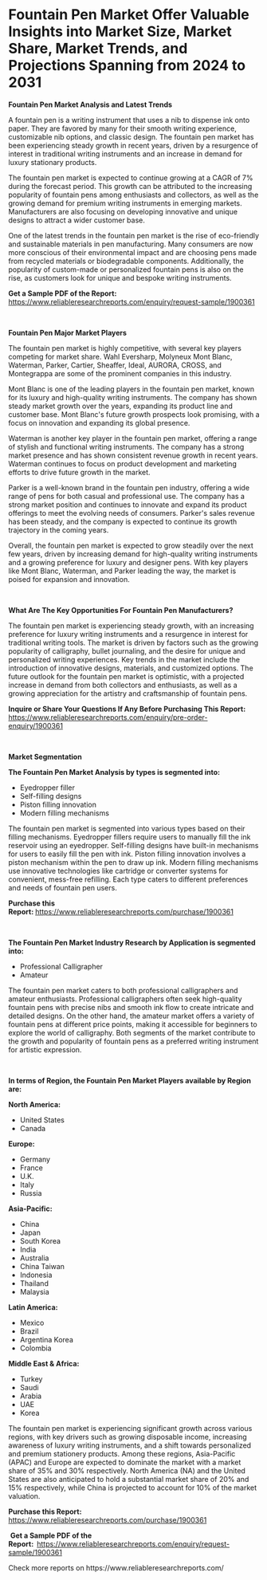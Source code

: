 <p><h1>Fountain Pen Market Offer Valuable Insights into Market Size, Market Share, Market Trends, and Projections Spanning from 2024 to 2031</h1></p><p><strong>Fountain Pen Market Analysis and Latest Trends</strong></p>
<p><p>A fountain pen is a writing instrument that uses a nib to dispense ink onto paper. They are favored by many for their smooth writing experience, customizable nib options, and classic design. The fountain pen market has been experiencing steady growth in recent years, driven by a resurgence of interest in traditional writing instruments and an increase in demand for luxury stationary products.</p><p>The fountain pen market is expected to continue growing at a CAGR of 7% during the forecast period. This growth can be attributed to the increasing popularity of fountain pens among enthusiasts and collectors, as well as the growing demand for premium writing instruments in emerging markets. Manufacturers are also focusing on developing innovative and unique designs to attract a wider customer base.</p><p>One of the latest trends in the fountain pen market is the rise of eco-friendly and sustainable materials in pen manufacturing. Many consumers are now more conscious of their environmental impact and are choosing pens made from recycled materials or biodegradable components. Additionally, the popularity of custom-made or personalized fountain pens is also on the rise, as customers look for unique and bespoke writing instruments.</p></p>
<p><strong>Get a Sample PDF of the Report:&nbsp;</strong> <a href="https://www.reliableresearchreports.com/enquiry/request-sample/1900361">https://www.reliableresearchreports.com/enquiry/request-sample/1900361</a></p>
<p>&nbsp;</p>
<p><strong>Fountain Pen Major Market Players</strong></p>
<p><p>The fountain pen market is highly competitive, with several key players competing for market share. Wahl Eversharp, Molyneux Mont Blanc, Waterman, Parker, Cartier, Sheaffer, Ideal, AURORA, CROSS, and Montegrappa are some of the prominent companies in this industry.</p><p>Mont Blanc is one of the leading players in the fountain pen market, known for its luxury and high-quality writing instruments. The company has shown steady market growth over the years, expanding its product line and customer base. Mont Blanc's future growth prospects look promising, with a focus on innovation and expanding its global presence.</p><p>Waterman is another key player in the fountain pen market, offering a range of stylish and functional writing instruments. The company has a strong market presence and has shown consistent revenue growth in recent years. Waterman continues to focus on product development and marketing efforts to drive future growth in the market.</p><p>Parker is a well-known brand in the fountain pen industry, offering a wide range of pens for both casual and professional use. The company has a strong market position and continues to innovate and expand its product offerings to meet the evolving needs of consumers. Parker's sales revenue has been steady, and the company is expected to continue its growth trajectory in the coming years.</p><p>Overall, the fountain pen market is expected to grow steadily over the next few years, driven by increasing demand for high-quality writing instruments and a growing preference for luxury and designer pens. With key players like Mont Blanc, Waterman, and Parker leading the way, the market is poised for expansion and innovation.</p></p>
<p>&nbsp;</p>
<p><strong>What Are The Key Opportunities For Fountain Pen Manufacturers?</strong></p>
<p><p>The fountain pen market is experiencing steady growth, with an increasing preference for luxury writing instruments and a resurgence in interest for traditional writing tools. The market is driven by factors such as the growing popularity of calligraphy, bullet journaling, and the desire for unique and personalized writing experiences. Key trends in the market include the introduction of innovative designs, materials, and customized options. The future outlook for the fountain pen market is optimistic, with a projected increase in demand from both collectors and enthusiasts, as well as a growing appreciation for the artistry and craftsmanship of fountain pens.</p></p>
<p><strong>Inquire or Share Your Questions If Any Before Purchasing This Report:</strong> <a href="https://www.reliableresearchreports.com/enquiry/pre-order-enquiry/1900361">https://www.reliableresearchreports.com/enquiry/pre-order-enquiry/1900361</a></p>
<p>&nbsp;</p>
<p><strong>Market Segmentation</strong></p>
<p><strong>The Fountain Pen Market Analysis by types is segmented into:</strong></p>
<p><ul><li>Eyedropper filler</li><li>Self-filling designs</li><li>Piston filling innovation</li><li>Modern filling mechanisms</li></ul></p>
<p><p>The fountain pen market is segmented into various types based on their filling mechanisms. Eyedropper fillers require users to manually fill the ink reservoir using an eyedropper. Self-filling designs have built-in mechanisms for users to easily fill the pen with ink. Piston filling innovation involves a piston mechanism within the pen to draw up ink. Modern filling mechanisms use innovative technologies like cartridge or converter systems for convenient, mess-free refilling. Each type caters to different preferences and needs of fountain pen users.</p></p>
<p><strong>Purchase this Report:&nbsp;</strong><a href="https://www.reliableresearchreports.com/purchase/1900361">https://www.reliableresearchreports.com/purchase/1900361</a></p>
<p>&nbsp;</p>
<p><strong>The Fountain Pen Market Industry Research by Application is segmented into:</strong></p>
<p><ul><li>Professional Calligrapher</li><li>Amateur</li></ul></p>
<p><p>The fountain pen market caters to both professional calligraphers and amateur enthusiasts. Professional calligraphers often seek high-quality fountain pens with precise nibs and smooth ink flow to create intricate and detailed designs. On the other hand, the amateur market offers a variety of fountain pens at different price points, making it accessible for beginners to explore the world of calligraphy. Both segments of the market contribute to the growth and popularity of fountain pens as a preferred writing instrument for artistic expression.</p></p>
<p>&nbsp;</p>
<p><strong>In terms of Region, the Fountain Pen Market Players available by Region are:</strong></p>
<p>
    <p> <strong> North America: </strong>
        <ul>
            <li>United States</li>
            <li>Canada</li>
        </ul>
        </p> 
    <p> <strong> Europe: </strong>
        <ul>
            <li>Germany</li>
            <li>France</li>
            <li>U.K.</li>
            <li>Italy</li>
            <li>Russia</li>
        </ul>
        </p> 
    <p> <strong> Asia-Pacific: </strong>
        <ul>
            <li>China</li>
            <li>Japan</li>
            <li>South Korea</li>
            <li>India</li>
            <li>Australia</li>
            <li>China Taiwan</li>
            <li>Indonesia</li>
            <li>Thailand</li>
            <li>Malaysia</li>
        </ul>
        </p> 
    <p> <strong> Latin America: </strong>
        <ul>
            <li>Mexico</li>
            <li>Brazil</li>
            <li>Argentina Korea</li>
            <li>Colombia</li>
        </ul>
        </p> 
    <p> <strong> Middle East & Africa: </strong>
        <ul>
            <li>Turkey</li>
            <li>Saudi</li>
            <li>Arabia</li>
            <li>UAE</li>
            <li>Korea</li>
        </ul>
    </p>
    </p>
<p><p>The fountain pen market is experiencing significant growth across various regions, with key drivers such as growing disposable income, increasing awareness of luxury writing instruments, and a shift towards personalized and premium stationery products. Among these regions, Asia-Pacific (APAC) and Europe are expected to dominate the market with a market share of 35% and 30% respectively. North America (NA) and the United States are also anticipated to hold a substantial market share of 20% and 15% respectively, while China is projected to account for 10% of the market valuation.</p></p>
<p><strong>Purchase this Report: </strong><a href="https://www.reliableresearchreports.com/purchase/1900361">https://www.reliableresearchreports.com/purchase/1900361</a></p>
<p>&nbsp;<strong>Get a Sample PDF of the Report:&nbsp;&nbsp;</strong><a href="https://www.reliableresearchreports.com/enquiry/request-sample/1900361">https://www.reliableresearchreports.com/enquiry/request-sample/1900361</a></p>
<p><strong></strong></p>
<p>Check more reports on https://www.reliableresearchreports.com/</p>